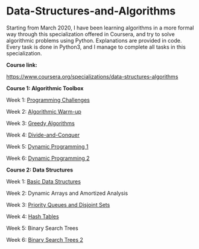 # Data-Structures-and-Algorithms
Starting from March 2020, I have been learning algorithms in a more formal way through this specialization offered in Coursera, and try to solve algorithmic problems using Python. Explanations are provided in code. Every task is done in Python3, and I manage to complete all tasks in this specialization.

**Course link:**

https://www.coursera.org/specializations/data-structures-algorithms

**Course 1: Algorithmic Toolbox**

Week 1: [Programming Challenges](Algorithmic-Toolbox/Week1)

Week 2: [Algorithmic Warm-up](Algorithmic-Toolbox/Week2)

Week 3: [Greedy Algorithms](Algorithmic-Toolbox/Week3)

Week 4: [Divide-and-Conquer](Algorithmic-Toolbox/Week4)

Week 5: [Dynamic Programming 1](Algorithmic-Toolbox/Week5)

Week 6: [Dynamic Programming 2](Algorithmic-Toolbox/Week6)

**Course 2: Data Structures**

Week 1: [Basic Data Structures](Data-Structures/Week1)

Week 2: Dynamic Arrays and Amortized Analysis

Week 3: [Priority Queues and Disjoint Sets](Data-Structures/Week3)

Week 4: [Hash Tables](Data-Structures/Week4)

Week 5: Binary Search Trees

Week 6: [Binary Search Trees 2](Data-Structures/Week6)
